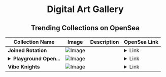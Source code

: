 <div align="center">

# Digital Art Gallery

## Trending Collections on OpenSea

| Collection Name                       | Image                                                                                     | Description                       | OpenSea Link                                                                                          |
|---------------------------------------|-------------------------------------------------------------------------------------------|-----------------------------------|--------------------------------------------------------------------------------------------------------|
| **Joined Rotation** | ![Image](https://i.seadn.io/s/raw/files/0caca4390b2815a69f9b3e9a2d693614.jpg?w=500&auto=format?w=200&auto=format) |  | <details><summary>Link</summary>[Joined Rotation](https://opensea.io/collection/joined-rotation)</details> |
| **<details><summary>Playground Open...</summary>Playground Open Ticketing Ecosystem Event 11392</details>** | ![Image](https://i.seadn.io/s/raw/files/ad4b567b5e819f5eb9dc8588aeb6896f.png?w=500&auto=format?w=200&auto=format) |  | <details><summary>Link</summary>[Playground Open Ticketing Ecosystem Event 11392](https://opensea.io/collection/playground-open-ticketing-ecosystem-event-11392)</details> |
| **Vibe Knights** | ![Image](https://i.seadn.io/s/raw/files/96d1be318ff74919eb5ccb7570c84047.png?w=500&auto=format?w=200&auto=format) |  | <details><summary>Link</summary>[Vibe Knights](https://opensea.io/collection/vibe-knights-27)</details> |

</div>